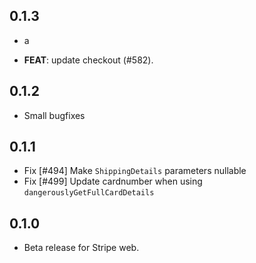 ## 0.1.3

 - a

 - **FEAT**: update checkout (#582).

## 0.1.2

 - Small bugfixes

## 0.1.1

- Fix [#494] Make `ShippingDetails` parameters nullable
- Fix [#499] Update cardnumber when using `dangerouslyGetFullCardDetails`

## 0.1.0

- Beta release for Stripe web.